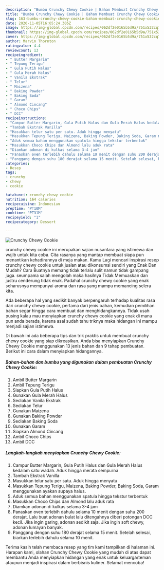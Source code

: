 ```yaml
---
description: "Bumbu Crunchy Chewy Cookie | Bahan Membuat Crunchy Chewy Cookie Yang Bisa Manjain Lidah"
title: "Bumbu Crunchy Chewy Cookie | Bahan Membuat Crunchy Chewy Cookie Yang Bisa Manjain Lidah"
slug: 163-bumbu-crunchy-chewy-cookie-bahan-membuat-crunchy-chewy-cookie-yang-bisa-manjain-lidah
date: 2020-11-05T16:05:24.305Z
image: https://img-global.cpcdn.com/recipes/062df2e0165b5d9a/751x532cq70/crunchy-chewy-cookie-foto-resep-utama.jpg
thumbnail: https://img-global.cpcdn.com/recipes/062df2e0165b5d9a/751x532cq70/crunchy-chewy-cookie-foto-resep-utama.jpg
cover: https://img-global.cpcdn.com/recipes/062df2e0165b5d9a/751x532cq70/crunchy-chewy-cookie-foto-resep-utama.jpg
author: Marvin Thornton
ratingvalue: 4.4
reviewcount: 13
recipeingredient:
- " Butter Margarin"
- " Tepung Terigu"
- " Gula Putih Halus"
- " Gula Merah Halus"
- " Vanila Ekstrak"
- " Telur"
- " Maizena"
- " Baking Powder"
- " Baking Soda"
- " Garam"
- " Almond Cincang"
- " Choco Chips"
- " DCC"
recipeinstructions:
- "Campur Butter Margarin, Gula Putih Halus dan Gula Merah Halus kedalam satu wadah. Aduk hingga merata sempurna"
- "Tambah Ekstrak Vanilla"
- "Masukkan telur satu per satu. Aduk hingga menyatu"
- "Masukkan Tepung Terigu, Maizena, Baking Powder, Baking Soda, Garam menggunakan ayakan supaya halus."
- "Aduk semua bahan menggunakan spatula hingga tekstur terbentuk"
- "Masukkan Choco Chips dan Almond lalu aduk rata"
- "Diamkan adonan di kulkas selama 3-4 jam"
- "Panaskan oven terlebih dahulu selama 10 menit dengan suhu 200 derajat. Lalu buat adonan bulat lalu ditengahnya diberi potongan DCC kecil. Jika ingin garing, adonan sedikit saja. Jika ingin soft chewy, adonan lumayan banyak."
- "Panggang dengan suhu 180 derajat selama 15 menit. Setelah selesai, biarkan terlebih dahulu selama 10 menit."
categories:
- Resep
tags:
- crunchy
- chewy
- cookie

katakunci: crunchy chewy cookie 
nutrition: 164 calories
recipecuisine: Indonesian
preptime: "PT10M"
cooktime: "PT31M"
recipeyield: "1"
recipecategory: Dessert

---
```



![Crunchy Chewy Cookie](https://img-global.cpcdn.com/recipes/062df2e0165b5d9a/751x532cq70/crunchy-chewy-cookie-foto-resep-utama.jpg)


crunchy chewy cookie ini merupakan sajian nusantara yang istimewa dan wajib untuk kita coba. Cita rasanya yang mantap membuat siapa pun menantikan kehadirannya di meja makan.
Kamu Lagi mencari inspirasi resep crunchy chewy cookie untuk jualan atau dikonsumsi sendiri yang Enak Dan Mudah? Cara Buatnya memang tidak terlalu sulit namun tidak gampang juga. seumpama salah mengolah maka hasilnya Tidak Memuaskan dan justru cenderung tidak enak. Padahal crunchy chewy cookie yang enak seharusnya mempunyai aroma dan rasa yang mampu memancing selera kita.



Ada beberapa hal yang sedikit banyak berpengaruh terhadap kualitas rasa dari crunchy chewy cookie, pertama dari jenis bahan, kemudian pemilihan bahan segar hingga cara membuat dan menghidangkannya. Tidak usah pusing kalau mau menyiapkan crunchy chewy cookie yang enak di mana pun anda berada, karena asal sudah tahu triknya maka hidangan ini mampu menjadi sajian istimewa.


Di bawah ini ada beberapa tips dan trik praktis untuk membuat crunchy chewy cookie yang siap dikreasikan. Anda bisa menyiapkan Crunchy Chewy Cookie menggunakan 13 jenis bahan dan 9 tahap pembuatan. Berikut ini cara dalam menyiapkan hidangannya.

<!--inarticleads1-->

##### Bahan-bahan dan bumbu yang digunakan dalam pembuatan Crunchy Chewy Cookie:

1. Ambil  Butter Margarin
1. Ambil  Tepung Terigu
1. Siapkan  Gula Putih Halus
1. Gunakan  Gula Merah Halus
1. Sediakan  Vanila Ekstrak
1. Sediakan  Telur
1. Gunakan  Maizena
1. Gunakan  Baking Powder
1. Sediakan  Baking Soda
1. Gunakan  Garam
1. Siapkan  Almond Cincang
1. Ambil  Choco Chips
1. Ambil  DCC




<!--inarticleads2-->

##### Langkah-langkah menyiapkan Crunchy Chewy Cookie:

1. Campur Butter Margarin, Gula Putih Halus dan Gula Merah Halus kedalam satu wadah. Aduk hingga merata sempurna
1. Tambah Ekstrak Vanilla
1. Masukkan telur satu per satu. Aduk hingga menyatu
1. Masukkan Tepung Terigu, Maizena, Baking Powder, Baking Soda, Garam menggunakan ayakan supaya halus.
1. Aduk semua bahan menggunakan spatula hingga tekstur terbentuk
1. Masukkan Choco Chips dan Almond lalu aduk rata
1. Diamkan adonan di kulkas selama 3-4 jam
1. Panaskan oven terlebih dahulu selama 10 menit dengan suhu 200 derajat. Lalu buat adonan bulat lalu ditengahnya diberi potongan DCC kecil. Jika ingin garing, adonan sedikit saja. Jika ingin soft chewy, adonan lumayan banyak.
1. Panggang dengan suhu 180 derajat selama 15 menit. Setelah selesai, biarkan terlebih dahulu selama 10 menit.




Terima kasih telah membaca resep yang tim kami tampilkan di halaman ini. Harapan kami, olahan Crunchy Chewy Cookie yang mudah di atas dapat membantu Anda menyiapkan hidangan yang enak untuk keluarga/teman ataupun menjadi inspirasi dalam berbisnis kuliner. Selamat mencoba!
